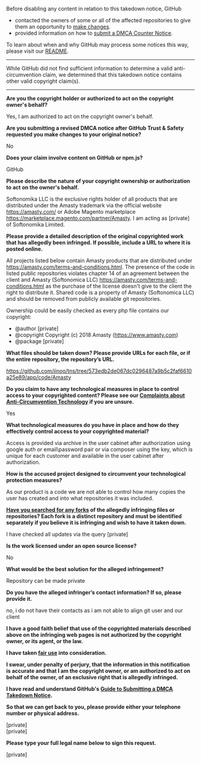 Before disabling any content in relation to this takedown notice, GitHub
- contacted the owners of some or all of the affected repositories to give them an opportunity to [make changes](https://docs.github.com/en/github/site-policy/dmca-takedown-policy#a-how-does-this-actually-work).
- provided information on how to [submit a DMCA Counter Notice](https://docs.github.com/en/articles/guide-to-submitting-a-dmca-counter-notice).

To learn about when and why GitHub may process some notices this way, please visit our [README](https://github.com/github/dmca/blob/master/README.md#anatomy-of-a-takedown-notice).

---

While GitHub did not find sufficient information to determine a valid anti-circumvention claim, we determined that this takedown notice contains other valid copyright claim(s).

---

**Are you the copyright holder or authorized to act on the copyright owner's behalf?**

Yes, I am authorized to act on the copyright owner's behalf.

**Are you submitting a revised DMCA notice after GitHub Trust & Safety requested you make changes to your original notice?**

No

**Does your claim involve content on GitHub or npm.js?**

GitHub

**Please describe the nature of your copyright ownership or authorization to act on the owner's behalf.**

Softonomika LLC is the exclusive rights holder of all products that are distributed under the Amasty trademark via the official website https://amasty.com/ or Adobe Magento marketplace https://marketplace.magento.com/partner/Amasty. I am acting as [private] of Softonomika Limited.

**Please provide a detailed description of the original copyrighted work that has allegedly been infringed. If possible, include a URL to where it is posted online.**

All projects listed below contain Amasty products that are distributed under https://amasty.com/terms-and-conditions.html. The presence of the code in listed public repositories violates chapter 14 of an agreement between the client and Amasty (Softonomica LLC) https://amasty.com/terms-and-conditions.html as the purchase of the license doesn't give to the client the right to distribute it. Shared code is a property of Amasty (Softonomica LLC) and should be removed from publicly available git repositories.

Ownership could be easily checked as every php file contains our copyright:  
* @author [private]  
* @copyright Copyright (c) 2018 Amasty (https://www.amasty.com)  
* @package [private]

**What files should be taken down? Please provide URLs for each file, or if the entire repository, the repository’s URL.**

https://github.com/iinoo/tns/tree/573edb2de067dc0296487a9b5c2faf6610a25e89/app/code/Amasty

**Do you claim to have any technological measures in place to control access to your copyrighted content? Please see our <a href="https://docs.github.com/articles/guide-to-submitting-a-dmca-takedown-notice#complaints-about-anti-circumvention-technology">Complaints about Anti-Circumvention Technology</a> if you are unsure.**

Yes

**What technological measures do you have in place and how do they effectively control access to your copyrighted material?**

Access is provided via archive in the user cabinet after authorization using google auth or email\password pair or via composer using the key, which is unique for each customer and available in the user cabinet after authorization.

**How is the accused project designed to circumvent your technological protection measures?**

As our product is a code we are not able to control how many copies the user has created and into what repositories it was included.

**<a href="https://docs.github.com/articles/dmca-takedown-policy#b-what-about-forks-or-whats-a-fork">Have you searched for any forks</a> of the allegedly infringing files or repositories? Each fork is a distinct repository and must be identified separately if you believe it is infringing and wish to have it taken down.**

I have checked all updates via the query [private]

**Is the work licensed under an open source license?**

No

**What would be the best solution for the alleged infringement?**

Repository can be made private

**Do you have the alleged infringer’s contact information? If so, please provide it.**

no, i do not have their contacts as i am not able to align git user and our client

**I have a good faith belief that use of the copyrighted materials described above on the infringing web pages is not authorized by the copyright owner, or its agent, or the law.**

**I have taken <a href="https://www.lumendatabase.org/topics/22">fair use</a> into consideration.**

**I swear, under penalty of perjury, that the information in this notification is accurate and that I am the copyright owner, or am authorized to act on behalf of the owner, of an exclusive right that is allegedly infringed.**

**I have read and understand GitHub's <a href="https://docs.github.com/articles/guide-to-submitting-a-dmca-takedown-notice/">Guide to Submitting a DMCA Takedown Notice</a>.**

**So that we can get back to you, please provide either your telephone number or physical address.**

[private]  
[private]

**Please type your full legal name below to sign this request.**

[private]
